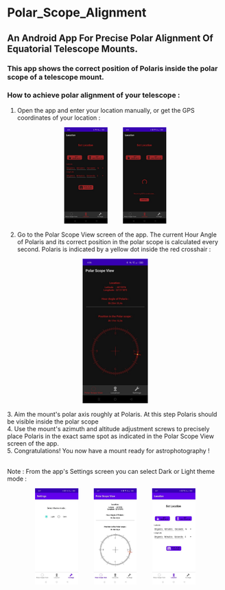 # Polar_Scope_Alignment

## An Android App For Precise Polar Alignment Of Equatorial Telescope Mounts.

### This app shows the correct position of Polaris inside the polar scope of a telescope mount.
### How to achieve polar alignment of your telescope :

1. Open the app and enter your location manually, or get the GPS coordinates of your location :


  
<p align="center">
  <img alt="Set location manually" src="images/Screenshot_2024-06-19-16-06-54-09_11cf796a06b87252755eebbc9999f113.jpg" width="20%">
&nbsp; &nbsp; &nbsp; &nbsp;
  <img alt="Get GPS location" src="images/Screenshot_2024-06-19-16-08-38-01_11cf796a06b87252755eebbc9999f113.jpg" width="20%">
</p>

2. Go to the Polar Scope View screen of the app. The current Hour Angle of Polaris and its correct position in the polar scope is calculated every second.
Polaris is indicated by a yellow dot inside the red crosshair :

<p align="center">
  <img alt="Set location manually" src="images/Screenshot_2024-06-19-16-06-42-84_11cf796a06b87252755eebbc9999f113.jpg" width="30%">
</p>
3. Aim the mount's polar axis roughly at Polaris. At this step Polaris should be visible inside the polar scope <br />
4. Use the mount's azimuth and altitude adjustment screws to precisely place Polaris in the exact same spot as indicated in the Polar Scope View screen of the app.<br />
5. Congratulations! You now have a mount ready for astrophotography !<br /><br />

Note : From the app's Settings screen you can select Dark or Light theme mode :<br />

<p align="center">
  <img alt="Set location manually" src="images/Screenshot_2024-06-19-16-07-37-05_11cf796a06b87252755eebbc9999f113.jpg" width="20%">
&nbsp; &nbsp; &nbsp; &nbsp;
  <img alt="Get GPS location" src="images/Screenshot_2024-06-19-16-07-49-99_11cf796a06b87252755eebbc9999f113.jpg" width="20%">
  &nbsp; &nbsp; &nbsp; &nbsp;
   <img alt="Get GPS location" src="images/Screenshot_2024-06-19-16-07-55-03_11cf796a06b87252755eebbc9999f113.jpg" width="20%">
</p>



